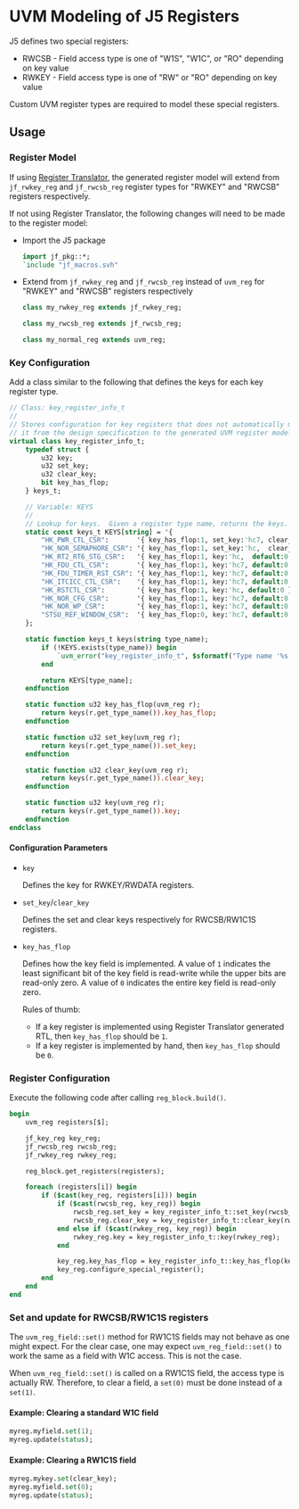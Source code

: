 # UVM Modeling of J5 Registers

J5 defines two special registers:

* RWCSB - Field access type is one of "W1S", "W1C", or "RO" depending on key
  value
* RWKEY - Field access type is one of "RW" or "RO" depending on key value

Custom UVM register types are required to model these special registers.

## Usage

### Register Model

If using [Register
Translator](https://github.jpl.nasa.gov/349-fpga-support/register-translator),
the generated register model will extend from `jf_rwkey_reg` and `jf_rwcsb_reg`
register types for "RWKEY" and "RWCSB" registers respectively.

If not using Register Translator, the following changes will need to be made to
the register model:

* Import the J5 package

  ```SystemVerilog
  import jf_pkg::*;
  `include "jf_macros.svh"
  ```

* Extend from `jf_rwkey_reg` and `jf_rwcsb_reg` instead of `uvm_reg` for
  "RWKEY" and "RWCSB" registers respectively

  ```SystemVerilog
  class my_rwkey_reg extends jf_rwkey_reg;

  class my_rwcsb_reg extends jf_rwcsb_reg;

  class my_normal_reg extends uvm_reg;
  ```

### Key Configuration

Add a class similar to the following that defines the keys for each key
register type.

```SystemVerilog
// Class: key_register_info_t
//
// Stores configuration for key registers that does not automatically make
// it from the design specification to the generated UVM register model.
virtual class key_register_info_t;
    typedef struct {
        u32 key;
        u32 set_key;
        u32 clear_key;
        bit key_has_flop;
    } keys_t;

    // Variable: KEYS
    //
    // Lookup for keys.  Given a register type name, returns the keys.
    static const keys_t KEYS[string] = '{
        "HK_PWR_CTL_CSR":       '{ key_has_flop:1, set_key:'hc7, clear_key:'h38, default:0 },
        "HK_NOR_SEMAPHORE_CSR": '{ key_has_flop:1, set_key:'hc,  clear_key:'he,  default:0 },
        "HK_RT2_RT6_STG_CSR":   '{ key_has_flop:1, key:'hc,  default:0 },
        "HK_FDU_CTL_CSR":       '{ key_has_flop:1, key:'hc7, default:0 },
        "HK_FDU_TIMER_RST_CSR": '{ key_has_flop:1, key:'hc7, default:0 },
        "HK_ITCICC_CTL_CSR":    '{ key_has_flop:1, key:'hc7, default:0 },
        "HK_RSTCTL_CSR":        '{ key_has_flop:1, key:'hc, default:0 },
        "HK_NOR_CFG_CSR":       '{ key_has_flop:1, key:'hc7, default:0 },
        "HK_NOR_WP_CSR":        '{ key_has_flop:1, key:'hc7, default:0 },
        "STSU_REF_WINDOW_CSR":  '{ key_has_flop:0, key:'hc7, default:0 }
    };

    static function keys_t keys(string type_name);
        if (!KEYS.exists(type_name)) begin
            `uvm_error("key_register_info_t", $sformatf("Type name '%s' does not exist", type_name))
        end

        return KEYS[type_name];
    endfunction

    static function u32 key_has_flop(uvm_reg r);
        return keys(r.get_type_name()).key_has_flop;
    endfunction

    static function u32 set_key(uvm_reg r);
        return keys(r.get_type_name()).set_key;
    endfunction

    static function u32 clear_key(uvm_reg r);
        return keys(r.get_type_name()).clear_key;
    endfunction

    static function u32 key(uvm_reg r);
        return keys(r.get_type_name()).key;
    endfunction
endclass
```

#### Configuration Parameters

* `key`

  Defines the key for RWKEY/RWDATA registers.

* `set_key`/`clear_key`

  Defines the set and clear keys respectively for RWCSB/RW1C1S registers.

* `key_has_flop`

  Defines how the key field is implemented.  A value of `1` indicates the least
  significant bit of the key field is read-write while the upper bits are
  read-only zero.  A value of `0` indicates the entire key field is read-only
  zero.

  Rules of thumb:

  * If a key register is implemented using Register Translator generated RTL,
    then `key_has_flop` should be `1`.
  * If a key register is implemented by hand, then `key_has_flop` should be
    `0`.

### Register Configuration

Execute the following code after calling `reg_block.build()`.

```SystemVerilog
begin
    uvm_reg registers[$];

    jf_key_reg key_reg;
    jf_rwcsb_reg rwcsb_reg;
    jf_rwkey_reg rwkey_reg;

    reg_block.get_registers(registers);

    foreach (registers[i]) begin
        if ($cast(key_reg, registers[i])) begin
            if ($cast(rwcsb_reg, key_reg)) begin
                rwcsb_reg.set_key = key_register_info_t::set_key(rwcsb_reg);
                rwcsb_reg.clear_key = key_register_info_t::clear_key(rwcsb_reg);
            end else if ($cast(rwkey_reg, key_reg)) begin
                rwkey_reg.key = key_register_info_t::key(rwkey_reg);
            end

            key_reg.key_has_flop = key_register_info_t::key_has_flop(key_reg);
            key_reg.configure_special_register();
        end
    end
end
```

### Set and update for RWCSB/RW1C1S registers

The `uvm_reg_field::set()` method for RW1C1S fields may not behave as one might
expect.  For the clear case, one may expect `uvm_reg_field::set()` to work the
same as a field with W1C access.  This is not the case.

When `uvm_reg_field::set()` is called on a RW1C1S field, the access type is
actually RW.  Therefore, to clear a field, a `set(0)` must be done instead of a
`set(1)`.

#### Example: Clearing a standard W1C field

```SystemVerilog
myreg.myfield.set(1);
myreg.update(status);
```

#### Example: Clearing a RW1C1S field

```SystemVerilog
myreg.mykey.set(clear_key);
myreg.myfield.set(0);
myreg.update(status);
```

